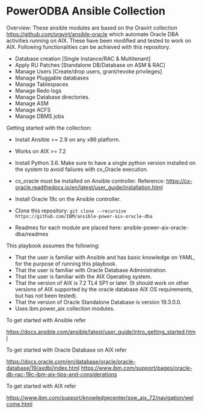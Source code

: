 # PowerODBA Ansible Collection

Overview: These ansible modules are based on the Oravirt collection https://github.com/oravirt/ansible-oracle which automate Oracle DBA activities running on AIX. These have been modified and tested to work on AIX.
Following functionalities can be achieved with this repository.
- Database creation [Single Instance/RAC & Multitenant]
- Apply RU Patches [Standalone DB/Database on ASM & RAC]
- Manage Users [Create/drop users, grant/revoke privileges]
- Manage Pluggable databases
- Manage Tablespaces
- Manage Redo logs
- Manage Database directories.
- Manage ASM
- Manage ACFS
- Manage DBMS jobs

Getting started with the collection:

- Install Ansible >= 2.9 on any x86 platform.
- Works on AIX >= 7.2 
- Install Python 3.6. Make sure to have a single python version installed on the system to avoid failures with cx_Oracle execution.
- cx_oracle must be installed on Ansible controller. Reference: https://cx-oracle.readthedocs.io/en/latest/user_guide/installation.html
- Install Oracle 19c on the Ansible controller.

- Clone this repository:
   `git clone --recursive https://github.com/IBM/ansible-power-aix-oracle-dba`
   
- Readmes for each module are placed here: ansible-power-aix-oracle-dba/readmes

This playbook assumes the following:

 - That the user is familiar with Ansible and has basic knowledge on YAML, for the purpose of running this playbook.
 - That the user is familiar with Oracle Database Administration.
 - That the user is familiar with the AIX Operating system.
 - That the version of AIX is 7.2 TL4 SP1 or later. (It should work on other versions of AIX supported by the oracle database AIX OS requirements, but has not been tested).
 - That the version of Oracle Standalone Database is version 19.3.0.0.
 - Uses ibm.power_aix collection modules.

To get started with Ansible refer

https://docs.ansible.com/ansible/latest/user_guide/intro_getting_started.html

To get started with Oracle Database on AIX refer

https://docs.oracle.com/en/database/oracle/oracle-database/19/axdbi/index.html
https://www.ibm.com/support/pages/oracle-db-rac-19c-ibm-aix-tips-and-considerations

To get started with AIX refer

https://www.ibm.com/support/knowledgecenter/ssw_aix_72/navigation/welcome.html
